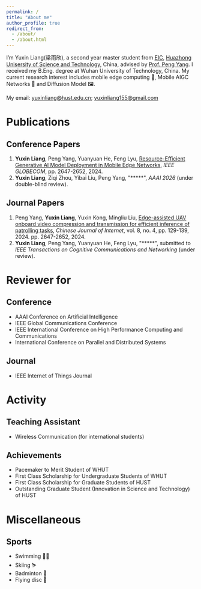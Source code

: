 ```yaml
---
permalink: /
title: "About me"
author_profile: true
redirect_from: 
  - /about/
  - /about.html
---
```


I’m Yuxin Liang(梁雨欣), a second year master student from [EIC](https://ei.hust.edu.cn/), [Huazhong Unisersity of Science and Technology](https://www.hust.edu.cn/), China, advised by [Prof. Peng Yang](https://scholar.google.com/citations?hl=en&user=8v7c4rYAAAAJ). I received my B.Eng. degree at Wuhan University of Technology, China. My current research interest includes mobile edge computing 📱, Mobile AIGC Networks 🌟 and Diffusion Model 🖼️.

My email: yuxinliang@hust.edu.cn; yuxinliang155@gmail.com



Publications
======

Conference Papers
------
1. **Yuxin Liang**, Peng Yang, Yuanyuan He, Feng Lyu, [Resource-Efficient Generative AI Model Deployment in Mobile Edge Networks](https://ieeexplore.ieee.org/abstract/document/10901571), *IEEE GLOBECOM*, pp. 2647-2652, 2024.
2. **Yuxin Liang**, Ziqi Zhou, Yibai Liu, Peng Yang, "*****", *AAAI 2026* (under double-blind review).
   
Journal Papers
------
1. Peng Yang, **Yuxin Liang**, Yuxin Kong, Mingliu Liu, [Edge-assisted UAV onboard video compression and transmission for efficient inference of patrolling tasks](https://www.wlwxb.com.cn/zh/article/doi/10.11959/j.issn.2096-3750.2024.00418/), *Chinese Journal of Internet*, vol. 8, no. 4, pp. 129-139, 2024. pp. 2647-2652, 2024.
2. **Yuxin Liang**, Peng Yang, Yuanyuan He, Feng Lyu, "*****", submitted to *IEEE Transactions on Cognitive Communications and Networking* (under review).
   
Reviewer for
======

Conference
------
* AAAI Conference on Artificial  Intelligence
* IEEE Global Communications Conference
* IEEE International Conference on High Performance Computing and Communications
* International Conference on Parallel and Distributed Systems
   
Journal
------
* IEEE Internet of Things Journal


Activity
======

Teaching Assistant
------
* Wireless Communication (for international students)

Achievements
------
* Pacemaker to Merit Student of WHUT
* First Class Scholarship for Undergraduate Students of WHUT
* First Class Scholarship for Graduate Students of HUST
* Outstanding Graduate Student (Innovation in Science and Technology) of HUST

Miscellaneous
======

Sports
------
* Swimming 🏊‍♀️
* Skiing ⛷️
* Badminton 🏸
* Flying disc 🥏
